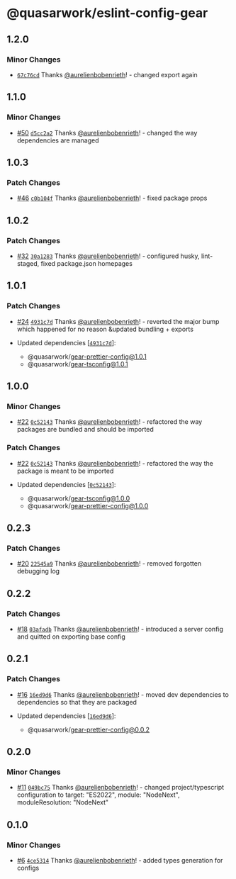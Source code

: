 # @quasarwork/eslint-config-gear

## 1.2.0

### Minor Changes

- [`67c76cd`](https://github.com/quasarwork/gear/commit/67c76cd24712949b4bed44446dd94ce668aaadba) Thanks [@aurelienbobenrieth](https://github.com/aurelienbobenrieth)! - changed export again

## 1.1.0

### Minor Changes

- [#50](https://github.com/quasarwork/gear/pull/50) [`d5cc2a2`](https://github.com/quasarwork/gear/commit/d5cc2a2b8867ffc328e25f27a290c452d87375dd) Thanks [@aurelienbobenrieth](https://github.com/aurelienbobenrieth)! - changed the way dependencies are managed

## 1.0.3

### Patch Changes

- [#46](https://github.com/quasarwork/gear/pull/46) [`c0b104f`](https://github.com/quasarwork/gear/commit/c0b104fac33f960525a23790c371712216e9dba3) Thanks [@aurelienbobenrieth](https://github.com/aurelienbobenrieth)! - fixed package props

## 1.0.2

### Patch Changes

- [#32](https://github.com/quasarwork/gear/pull/32) [`30a1283`](https://github.com/quasarwork/gear/commit/30a1283bf4503c8f0bf9351d21d8d4ca5f75003b) Thanks [@aurelienbobenrieth](https://github.com/aurelienbobenrieth)! - configured husky, lint-staged, fixed package.json homepages

## 1.0.1

### Patch Changes

- [#24](https://github.com/quasarwork/gear/pull/24) [`4931c7d`](https://github.com/quasarwork/gear/commit/4931c7dadf475d2535d25abddac1156110aaf6e3) Thanks [@aurelienbobenrieth](https://github.com/aurelienbobenrieth)! - reverted the major bump which happened for no reason &updated bundling + exports

- Updated dependencies [[`4931c7d`](https://github.com/quasarwork/gear/commit/4931c7dadf475d2535d25abddac1156110aaf6e3)]:
  - @quasarwork/gear-prettier-config@1.0.1
  - @quasarwork/gear-tsconfig@1.0.1

## 1.0.0

### Minor Changes

- [#22](https://github.com/quasarwork/gear/pull/22) [`0c52143`](https://github.com/quasarwork/gear/commit/0c5214343e6e246be08e573970c805064a82dead) Thanks [@aurelienbobenrieth](https://github.com/aurelienbobenrieth)! - refactored the way packages are bundled and should be imported

### Patch Changes

- [#22](https://github.com/quasarwork/gear/pull/22) [`0c52143`](https://github.com/quasarwork/gear/commit/0c5214343e6e246be08e573970c805064a82dead) Thanks [@aurelienbobenrieth](https://github.com/aurelienbobenrieth)! - refactored the way the package is meant to be imported

- Updated dependencies [[`0c52143`](https://github.com/quasarwork/gear/commit/0c5214343e6e246be08e573970c805064a82dead)]:
  - @quasarwork/gear-tsconfig@1.0.0
  - @quasarwork/gear-prettier-config@1.0.0

## 0.2.3

### Patch Changes

- [#20](https://github.com/quasarwork/gear/pull/20) [`22545a9`](https://github.com/quasarwork/gear/commit/22545a92275c4362f2af73fa262195a1d79b5d9b) Thanks [@aurelienbobenrieth](https://github.com/aurelienbobenrieth)! - removed forgotten debugging log

## 0.2.2

### Patch Changes

- [#18](https://github.com/quasarwork/gear/pull/18) [`03afadb`](https://github.com/quasarwork/gear/commit/03afadb2619ea3b92e750aa0dc74a6e45965c2d9) Thanks [@aurelienbobenrieth](https://github.com/aurelienbobenrieth)! - introduced a server config and quitted on exporting base config

## 0.2.1

### Patch Changes

- [#16](https://github.com/quasarwork/gear/pull/16) [`16ed9d6`](https://github.com/quasarwork/gear/commit/16ed9d6f184e543d7d329ddb96f8e256c4f0f189) Thanks [@aurelienbobenrieth](https://github.com/aurelienbobenrieth)! - moved dev dependencies to dependencies so that they are packaged

- Updated dependencies [[`16ed9d6`](https://github.com/quasarwork/gear/commit/16ed9d6f184e543d7d329ddb96f8e256c4f0f189)]:
  - @quasarwork/gear-prettier-config@0.0.2

## 0.2.0

### Minor Changes

- [#11](https://github.com/quasarwork/gear/pull/11) [`049bc75`](https://github.com/quasarwork/gear/commit/049bc75c10966a00ce7ebe267261806642936286) Thanks [@aurelienbobenrieth](https://github.com/aurelienbobenrieth)! - changed project/typescript configuration to target: "ES2022", module: "NodeNext", moduleResolution: "NodeNext"

## 0.1.0

### Minor Changes

- [#6](https://github.com/quasarwork/gear/pull/6) [`4ce5314`](https://github.com/quasarwork/gear/commit/4ce53140184ee8b1b5e76d2e0dda0590d3994519) Thanks [@aurelienbobenrieth](https://github.com/aurelienbobenrieth)! - added types generation for configs

